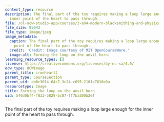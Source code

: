```yaml
---
content_type: resource
description: The final part of the toy requires making a loop large enough for the
  inner point of the heart to pass through.
file: /ol-ocw-studio-app/courses/3-a04-modern-blacksmithing-and-physical-metallurgy-fall-2008/546d0bf4f83358295c07ff7ba200b2ef_130.jpg
file_size: 95643
file_type: image/jpeg
image_metadata:
  caption: The final part of the toy requires making a loop large enough for the inner
    point of the heart to pass through.
  credit: 'Credit: Image courtesy of MIT OpenCourseWare.'
  image-alt: Forming the loop on the anvil horn.
learning_resource_types: []
license: https://creativecommons.org/licenses/by-nc-sa/4.0/
ocw_type: OCWImage
parent_title: ironheart2
parent_type: CourseSection
parent_uid: eb0c3014-64c7-3c24-c095-2161e7810e0a
resourcetype: Image
title: Forming the loop on the anvil horn
uid: 546d0bf4-f833-5829-5c07-ff7ba200b2ef
---
```

The final part of the toy requires making a loop large enough for the inner point of the heart to pass through.
